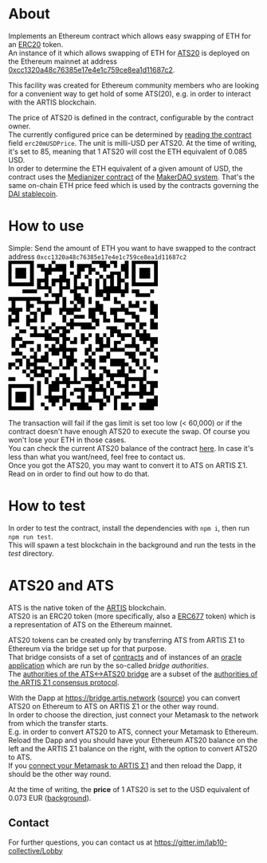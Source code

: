 # About

Implements an Ethereum contract which allows easy swapping of ETH for an [ERC20](https://eips.ethereum.org/EIPS/eip-20) token.  
An instance of it which allows swapping of ETH for [ATS20](https://etherscan.io/token/0xe41dd6e41f8f9962c5103d95d95f5d9b82d90fdf) is deployed on the Ethereum mainnet at address [0xcc1320a48c76385e17e4e1c759ce8ea1d11687c2](https://etherscan.io/address/0xcc1320a48c76385e17e4e1c759ce8ea1d11687c2).  

This facility was created for Ethereum community members who are looking for a convenient way to get hold of some ATS(20), e.g. in order to interact with the ARTIS blockchain.

The price of ATS20 is defined in the contract, configurable by the contract owner.  
The currently configured price can be determined by [reading the contract](https://etherscan.io/address/0xcc1320a48c76385e17e4e1c759ce8ea1d11687c2#readContract) field `erc20mUSDPrice`. The unit is milli-USD per ATS20. At the time of writing, it's set to 85, meaning that 1 ATS20 will cost the ETH equivalent of 0.085 USD.  
In order to determine the ETH equivalent of a given amount of USD, the contract uses the [Medianizer contract](https://github.com/makerdao/medianizer) of the [MakerDAO system](https://makerdao.com/). That's the same on-chain ETH price feed which is used by the contracts governing the [DAI stablecoin](https://makerdao.com/en/dai).

# How to use

Simple: Send the amount of ETH you want to have swapped to the contract address `0xcc1320a48c76385e17e4e1c759ce8ea1d11687c2`     
<img src="qrcode_0xcc1320a48c76385e17e4e1c759ce8ea1d11687c2.png" width="300px">

The transaction will fail if the gas limit is set too low (< 60,000) or if the contract doesn't have enough ATS20 to execute the swap. Of course you won't lose your ETH in those cases.  
You can check the current ATS20 balance of the contract [here](https://etherscan.io/token/0xe41dd6e41f8f9962c5103d95d95f5d9b82d90fdf?a=0xcc1320a48c76385e17e4e1c759ce8ea1d11687c2). In case it's less than what you want/need, feel free to contact us.    
Once you got the ATS20, you may want to convert it to ATS on ARTIS Σ1. Read on in order to find out how to do that.

# How to test

In order to test the contract, install the dependencies with `npm i`, then run `npm run test`.  
This will spawn a test blockchain in the background and run the tests in the _test_ directory.

# ATS20 and ATS

ATS is the native token of the [ARTIS](https://artis.eco/) blockchain.  
ATS20 is an ERC20 token (more specifically, also a [ERC677](https://github.com/ethereum/EIPs/issues/677) token) which is a representation of ATS on the Ethereum mainnet.  

ATS20 tokens can be created only by transferring ATS from ARTIS Σ1 to Ethereum via the bridge set up for that purpose.    
That bridge consists of a set of [contracts](https://github.com/lab10-coop/artis-bridge-contracts) and of instances of an [oracle application](https://github.com/lab10-coop/artis-bridge-oracle) which are run by the so-called _bridge authorities_.  
The [authorities of the ATS<->ATS20 bridge](https://bridge.artis.network/status) are a subset of the [authorities of the ARTIS Σ1 consensus protocol](https://trustnodes.artis.network/).  

With the Dapp at https://bridge.artis.network ([source](https://github.com/lab10-coop/artis-bridge-ui)) you can convert ATS20 on Ethereum to ATS on ARTIS Σ1 or the other way round.  
In order to choose the direction, just connect your Metamask to the network from which the transfer starts.  
E.g. in order to convert ATS20 to ATS, connect your Metamask to Ethereum. Reload the Dapp and you should have your Ethereum ATS20 balance on the left and the ARTIS Σ1 balance on the right, with the option to convert ATS20 to ATS.  
If you [connect your Metamask to ARTIS Σ1](https://github.com/lab10-coop/sigma1#use-with-metamask) and then reload the Dapp, it should be the other way round.

At the time of writing, the **price** of 1 ATS20 is set to the USD equivalent of 0.073 EUR ([background](https://www.finanz.at/ratgeber/waehrungsrechner/eur-ats/)).  

## Contact

For further questions, you can contact us at https://gitter.im/lab10-collective/Lobby
